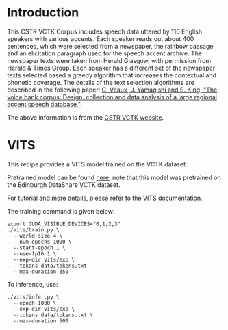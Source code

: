 # Introduction

This CSTR VCTK Corpus includes speech data uttered by 110 English speakers with various accents. Each speaker reads out about 400 sentences, which were selected from a newspaper, the rainbow passage and an elicitation paragraph used for the speech accent archive. 
The newspaper texts were taken from Herald Glasgow, with permission from Herald & Times Group. Each speaker has a different set of the newspaper texts selected based a greedy algorithm that increases the contextual and phonetic coverage. 
The details of the text selection algorithms are described in the following paper: [C. Veaux, J. Yamagishi and S. King, "The voice bank corpus: Design, collection and data analysis of a large regional accent speech database,"](https://doi.org/10.1109/ICSDA.2013.6709856).

The above information is from the [CSTR VCTK website](https://datashare.ed.ac.uk/handle/10283/3443).

# VITS

This recipe provides a VITS model trained on the VCTK dataset.

Pretrained model can be found [here](https://huggingface.co/zrjin/icefall-tts-vctk-vits-2023-12-05), note that this model was pretrained on the Edinburgh DataShare VCTK dataset.

For tutorial and more details, please refer to the [VITS documentation](https://k2-fsa.github.io/icefall/recipes/TTS/vctk/vits.html).

The training command is given below:
```
export CUDA_VISIBLE_DEVICES="0,1,2,3"
./vits/train.py \
  --world-size 4 \
  --num-epochs 1000 \
  --start-epoch 1 \
  --use-fp16 1 \
  --exp-dir vits/exp \
  --tokens data/tokens.txt
  --max-duration 350
```

To inference, use:
```
./vits/infer.py \
  --epoch 1000 \
  --exp-dir vits/exp \
  --tokens data/tokens.txt \
  --max-duration 500
```